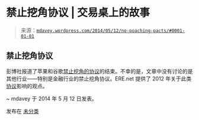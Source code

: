 <!--yml

分类：未分类

日期：2024-05-18 05:50:35

-->

# 禁止挖角协议 | 交易桌上的故事

> 来源：[`mdavey.wordpress.com/2014/05/12/no-poaching-pacts/#0001-01-01`](https://mdavey.wordpress.com/2014/05/12/no-poaching-pacts/#0001-01-01)

## 禁止挖角协议

彭博社报道了苹果和谷歌[禁止挖角的协议](http://www.bloomberg.com/news/2014-05-08/the-end-of-apple-google-no-poaching-pacts-could-bring-even-more-talent-to-silicon-valley.html)的结束。不幸的是，文章中没有讨论的是其他行业——特别是金融行业的禁止挖角协议。ERE.net 提供了 2012 年关于此类[协议](http://www.ere.net/2012/02/06/25-ways-that-no-recruit%E2%80%9D-secret-agreements-can-damage-your-firm/)影响的观点。

~ mdavey 于 2014 年 5 月 12 日发表。

发布在 [未分类](https://mdavey.wordpress.com/category/uncategorized/)

